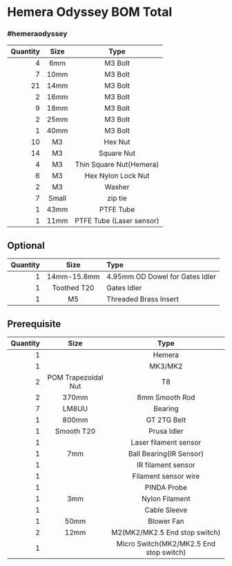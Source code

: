 # Hemera Odyssey BOM Total  
### #hemeraodyssey
|Quantity|Size|Type|
|---:|:---:|:---:|
|4|6mm|M3 Bolt|
|7|10mm|M3 Bolt|
|21|14mm|M3 Bolt|
|2|16mm|M3 Bolt|
|9|18mm|M3 Bolt|
|2|25mm|M3 Bolt|
|1|40mm|M3 Bolt|
|10|M3|Hex Nut|
|14|M3|Square Nut|
|4|M3|Thin Square Nut(Hemera)|
|6|M3|Hex Nylon Lock Nut|
|2|M3|Washer|
|7|Small|zip tie|
|1|43mm|PTFE Tube|
|1|11mm|PTFE Tube (Laser sensor)|
 
## Optional
|Quantity|Size|Type|
|---:|:---:|:---|
|1|14mm-15.8mm|4.95mm OD Dowel for Gates Idler|
|1|Toothed T20|Gates Idler|
|1|M5|Threaded Brass Insert 
 
 ## Prerequisite
|Quantity|Size|Type|
|---:|:---:|:---:|
|1||Hemera|
|1||MK3/MK2|
|2|POM Trapezoidal Nut|T8|
|2|370mm|8mm Smooth Rod|
|7|LM8UU|Bearing|
|1|800mm|GT 2TG Belt|
|1|Smooth T20|Prusa Idler|
|1||Laser filament sensor|
|1|7mm|Ball Bearing(IR Sensor)|
|1||IR filament sensor|
|1||Filament sensor wire|
|1||PINDA Probe|
|1|3mm|Nylon Filament|
|1||Cable Sleeve|
|1|50mm|Blower Fan|
|2|12mm|M2(MK2/MK2.5 End stop switch)|
|1||Micro Switch(MK2/MK2.5 End stop switch)|